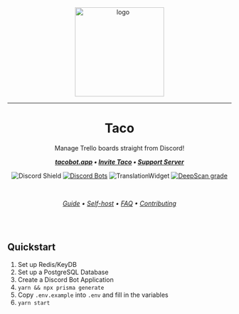 <div align="center">
  <img src="https://tacobot.app/logo_happy.svg" alt="logo" height=200 />
  <hr>

  # Taco

  Manage Trello boards straight from Discord!

***[tacobot.app](https://tacobot.app/) • [Invite Taco](https://tacobot.app/bot) • [Support Server](https://tacobot.app/server)***

![Discord Shield](https://discordapp.com/api/guilds/617911034555924502/widget.png?style=shield) [![Discord Bots](https://top.gg/api/widget/servers/620126394390675466.svg?rightcolor=93a01e)](https://top.gg/bot/620126394390675466) ![TranslationWidget](https://translate.tacobot.app/widgets/trellobot/-/svg-badge.svg) [![DeepScan grade](https://deepscan.io/api/teams/11934/projects/14875/branches/287017/badge/grade.svg)](https://deepscan.io/dashboard#view=project&tid=11934&pid=14875&bid=287017)

  <br>

*[Guide](https://tacobot.app/guide) • [Self-host](https://tacobot.app/guide/dev/self-host/) • [FAQ](https://tacobot.app/faq) • [Contributing](https://tacobot.app/guide/dev)*

  <br>
  <br>
</div>

## Quickstart
1. Set up Redis/KeyDB
2. Set up a PostgreSQL Database
3. Create a Discord Bot Application
4. `yarn && npx prisma generate`
5. Copy `.env.example` into `.env` and fill in the variables
6. `yarn start`
